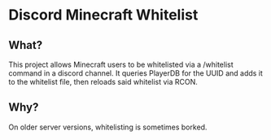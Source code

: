 # Discord Minecraft Whitelist

## What?
This project allows Minecraft users to be whitelisted via a /whitelist command in a discord channel.
It queries PlayerDB for the UUID and adds it to the whitelist file, then reloads said whitelist via RCON.

## Why?
On older server versions, whitelisting is sometimes borked.
